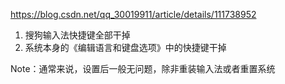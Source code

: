 https://blog.csdn.net/qq_30019911/article/details/111738952

1. 搜狗输入法快捷键全部干掉
2. 系统本身的《编辑语言和键盘选项》中的快捷键干掉

Note：通常来说，设置后一般无问题，除非重装输入法或者重置系统
